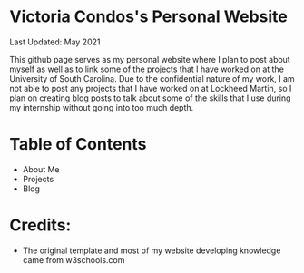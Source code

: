 # **Victoria Condos's Personal Website**

Last Updated: May 2021

This github page serves as my personal website where I plan to post about myself as well as to link some of the projects that I have worked on at the University of South Carolina. Due to the confidential nature of my work, I am not able to post any projects that I have worked on at Lockheed Martin, so I plan on creating blog posts to talk about some of the skills that I use during my internship without going into too much depth. 

# **Table of Contents**
  - About Me
  - Projects
  - Blog

# **Credits:**
  - The original template and most of my website developing knowledge came from w3schools.com
